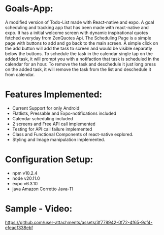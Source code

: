 # Goals-App:
A modified version of Todo-List made with React-native and expo.
A goal scheduling and tracking app that has been made with react-native and expo. It has a initial welcome screen with dynamic inspirational quotes fetched everyday from ZenQuotes Api. The Scheduling Page is a simple page with buttons to add and go back to the main screen.
A simple click on the add button will add the task to screen and would be visible separatly below the buttons. To schedule the task in the calendar single tap on the added task, it will prompt you with a notifaction that task is scheduled in the calendar for an hour.
To remove the task and deschedule it just long press on the added task, it will remove the task from the list and deschedule it from calendar.

# Features Implemented:
- Current Support for only Android
- Flatlists, Pressable and Expo-notifications included
- Calendar scheduling included
- 2 screens and Free API call implemented
- Testing for API call failure implemented
- Class and Functional Components of react-native explored.
- Styling and Image manipulation implemented.

# Configuration Setup:
- npm v10.2.4
- node v20.11.0
- expo v6.3.10
- java Amazon Corretto Java-11

# Sample - Video:


https://github.com/user-attachments/assets/3f778942-0f72-4f65-9cf4-efeacf338ebf






